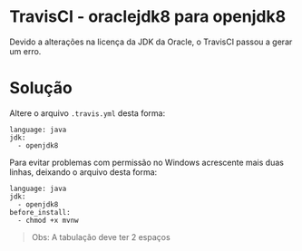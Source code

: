 # TravisCI - oraclejdk8 para openjdk8

Devido a alterações na licença da JDK da Oracle, o TravisCI passou a gerar um erro.

# Solução

Altere o arquivo `.travis.yml` desta forma:

    language: java
    jdk:
      - openjdk8

Para evitar problemas com permissão no Windows acrescente mais duas linhas, deixando o arquivo desta forma:

    language: java
    jdk:
      - openjdk8
    before_install:
      - chmod +x mvnw

> Obs: A tabulação deve ter 2 espaços